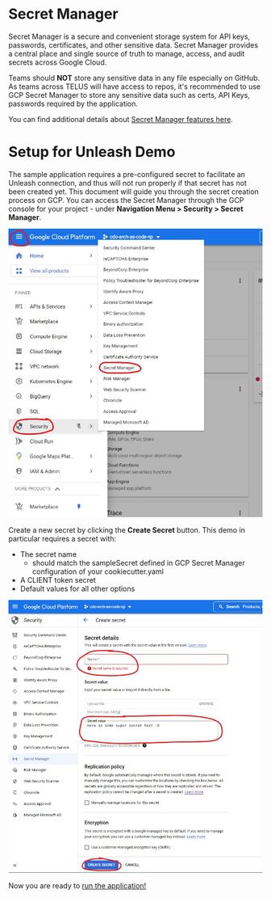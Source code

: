 # **Secret Manager**
Secret Manager is a secure and convenient storage system for API keys, passwords, certificates, and other sensitive data. Secret Manager provides a central place and single source of truth to manage, access, and audit secrets across Google Cloud.

Teams should **NOT** store any sensitive data in any file especially on GitHub. As teams across TELUS will have access to repos, it's recommended to use GCP Secret Manager to store any sensitive data such as certs, API Keys, passwords required by the application.

You can find additional details about [Secret Manager features here](https://cloud.google.com/secret-manager).

# **Setup for Unleash Demo**

The sample application requires a pre-configured secret to facilitate an Unleash connection, and thus will not run properly if that secret has not been created yet.
This document will guide you through the secret creation process on GCP. You can access the Secret Manager through the GCP console for your project - under **Navigation Menu > Security > Secret Manager**.

![alt text](secret-nav.jpg)

Create a new secret by clicking the **Create Secret** button. This demo in particular requires a secret with:
- The secret name 
  - should match the sampleSecret defined in GCP Secret Manager configuration of your cookiecutter.yaml
- A CLIENT token secret
- Default values for all other options

![alt text](secret-create.jpg)

Now you are ready to [run the application!](../README.md#try-the-sample-application)
